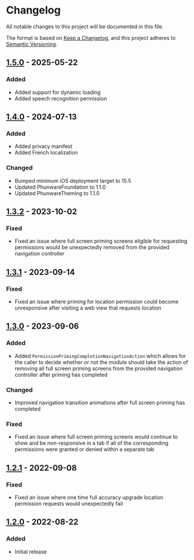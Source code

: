 # Changelog

All notable changes to this project will be documented in this file.

The format is based on [Keep a Changelog](https://keepachangelog.com/en/1.0.0/),
and this project adheres to [Semantic Versioning](https://semver.org/spec/v2.0.0.html).

## [1.5.0][] - 2025-05-22

### Added

- Added support for dynamic loading
- Added speech recognition permission 

## [1.4.0][] - 2024-07-13

### Added

- Added privacy manifest
- Added French localization

### Changed

- Bumped minimum iOS deployment target to 15.5
- Updated PhunwareFoundation to 1.1.0
- Updated PhunwareTheming to 1.1.0

## [1.3.2][] - 2023-10-02

### Fixed

- Fixed an issue where full screen priming screens eligible for requesting permissions would be unexpectedly removed from the provided navigation controller

## [1.3.1][] - 2023-09-14

### Fixed

- Fixed an issue where priming for location permission could become unresponsive after visiting a web view that requests location

## [1.3.0][] - 2023-09-06

### Added

- Added `PermissionPrimingCompletionNavigationAction` which allows for the caller to decide whether or not the module should take the action of removing all full screen priming screens from the provided navigation controller after priming has completed

### Changed

- Improved navigation transition animations after full screen priming has completed

### Fixed

- Fixed an issue where full screen priming screens would continue to show and be non-responsive in a tab if all of the corresponding permissions were granted or denied within a separate tab

## [1.2.1][] - 2022-09-08

### Fixed

- Fixed an issue where one time full accuracy upgrade location permission requests would unexpectedly fail

## [1.2.0][] - 2022-08-22

### Added

- Initial release

[1.5.0]: https://github.com/phunware/artifact-permissions-ios/compare/1.4.0...1.5.0
[1.4.0]: https://github.com/phunware/artifact-permissions-ios/compare/1.3.2...1.4.0
[1.3.2]: https://github.com/phunware/artifact-permissions-ios/compare/1.3.1...1.3.2
[1.3.1]: https://github.com/phunware/artifact-permissions-ios/compare/1.3.0...1.3.1
[1.3.0]: https://github.com/phunware/artifact-permissions-ios/compare/1.2.1...1.3.0
[1.2.1]: https://github.com/phunware/artifact-permissions-ios/compare/1.2.0...1.2.1
[1.2.0]: https://github.com/phunware/artifact-permissions-ios/tree/1.2.0
